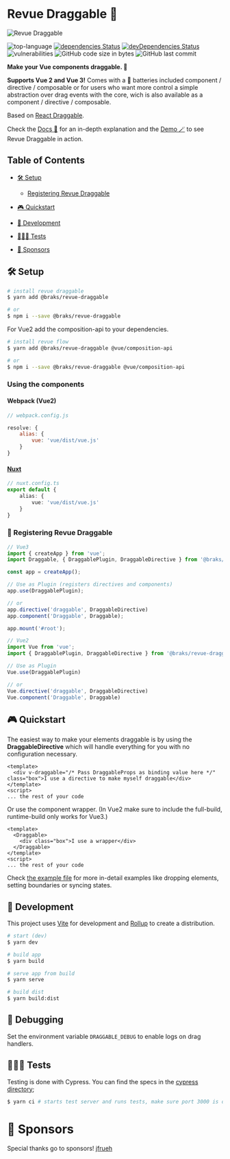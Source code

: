 # Revue Draggable 🤏

![Revue Draggable](./docs/static/revue-draggable.gif)

![top-language](https://img.shields.io/github/languages/top/bcakmakoglu/revue-draggable)
[![dependencies Status](https://status.david-dm.org/gh/bcakmakoglu/revue-draggable.svg)](https://david-dm.org/bcakmakoglu/revue-draggable)
[![devDependencies Status](https://status.david-dm.org/gh/bcakmakoglu/revue-draggable.svg?type=dev)](https://david-dm.org/bcakmakoglu/revue-draggable?type=dev)
![vulnerabilities](https://img.shields.io/snyk/vulnerabilities/github/bcakmakoglu/revue-draggable)
![GitHub code size in bytes](https://img.shields.io/github/languages/code-size/bcakmakoglu/revue-draggable)
![GitHub last commit](https://img.shields.io/github/last-commit/bcakmakoglu/revue-draggable)

**Make your Vue components draggable. 🤏**

**Supports Vue 2 and Vue 3!** Comes with a 🔋 batteries included component / directive / composable or
for users who want more control a simple abstraction over drag events with the core, wich is also available
as a component / directive / composable.

Based on [React Draggable](https://www.npmjs.com/package/react-draggable#draggablecore).

Check the [Docs 📔](https://revue-draggable-docs.vercel.app/) for an in-depth explanation and
the [Demo 🪄](https://revue-draggable.vercel.app/) to see Revue Draggable in action.

## Table of Contents

* [🛠 Setup](#-setup)

    * [Registering Revue Draggable ](#-registering-revue-draggable)

* [🎮 Quickstart](#-quickstart)

* [🧪 Development](#-development)

* [🕵🏻‍♂️ Tests](#-tests)

* [💝 Sponsors](#-sponsors)

## 🛠 Setup

```bash
# install revue draggable
$ yarn add @braks/revue-draggable

# or
$ npm i --save @braks/revue-draggable
```

For Vue2 add the composition-api to your dependencies.
```bash
# install revue flow
$ yarn add @braks/revue-draggable @vue/composition-api

# or
$ npm i --save @braks/revue-draggable @vue/composition-api
```

### Using the components

#### Webpack (Vue2)

```js
// webpack.config.js

resolve: {
    alias: {
        vue: 'vue/dist/vue.js'
    }
}
```

#### [Nuxt](https://nuxtjs.org/)

```ts {}[nuxt.config.ts]
// nuxt.config.ts
export default {
    alias: {
        vue: 'vue/dist/vue.js'
    }
}
```

### 🔌 Registering Revue Draggable 

```ts {}[main.ts]
// Vue3
import { createApp } from 'vue';
import Draggable, { DraggablePlugin, DraggableDirective } from '@braks/revue-draggable';

const app = createApp();

// Use as Plugin (registers directives and components)
app.use(DraggablePlugin);

// or
app.directive('draggable', DraggableDirective)
app.component('Draggable', Draggable);

app.mount('#root');
```

```ts {}[main.ts]
// Vue2 
import Vue from 'vue';
import { DraggablePlugin, DraggableDirective } from '@braks/revue-draggable';

// Use as Plugin
Vue.use(DraggablePlugin)

// or
Vue.directive('draggable', DraggableDirective)
Vue.component('Draggable', Draggable)
```

## 🎮 Quickstart

The easiest way to make your elements draggable is by using the **DraggableDirective** which will handle everything for you
with no configuration necessary.

````vue {}[App.vue]
<template>
  <div v-draggable="/* Pass DraggableProps as binding value here */" class="box">I use a directive to make myself draggable</div>
</template>
<script>
... the rest of your code
````

Or use the component wrapper.
(In Vue2 make sure to include the full-build, runtime-build only works for Vue3.)
````vue {}[App.vue]
<template>
  <Draggable>
    <div class="box">I use a wrapper</div>
  </Draggable>
</template>
<script>
... the rest of your code
````

Check [the example file](./example/App.vue) for more in-detail examples like dropping elements, setting boundaries or syncing states.

## 🧪 Development

This project uses [Vite](https://vitejs.dev/) for development and [Rollup](https://rollupjs.org/) to create a distribution.

```bash
# start (dev)
$ yarn dev

# build app
$ yarn build

# serve app from build
$ yarn serve

# build dist
$ yarn build:dist
```

## 🐛 Debugging

Set the environment variable `DRAGGABLE_DEBUG` to enable logs on drag handlers.

## 🕵🏻‍♂️ Tests

Testing is done with Cypress.
You can find the specs in the [cypress directory](/cypress);
```bash
$ yarn ci # starts test server and runs tests, make sure port 3000 is open
```

# 💝 Sponsors

Special thanks go to sponsors!
[jfrueh](https://github.com/jfrueh)
